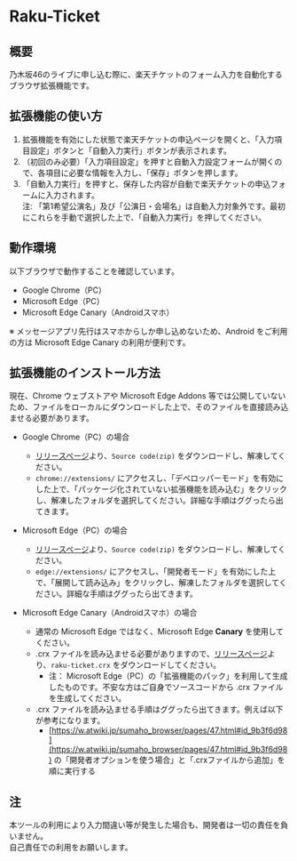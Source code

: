 # Raku-Ticket

## 概要
乃木坂46のライブに申し込む際に、楽天チケットのフォーム入力を自動化するブラウザ拡張機能です。  

## 拡張機能の使い方
1. 拡張機能を有効にした状態で楽天チケットの申込ページを開くと、「入力項目設定」ボタンと「自動入力実行」ボタンが表示されます。
2. （初回のみ必要）「入力項目設定」を押すと自動入力設定フォームが開くので、各項目に必要な情報を入力し、「保存」ボタンを押します。
3. 「自動入力実行」を押すと、保存した内容が自動で楽天チケットの申込フォームに入力されます。<br>注: 「第1希望公演名」及び「公演日・会場名」は自動入力対象外です。最初にこれらを手動で選択した上で、「自動入力実行」を押してください。

## 動作環境
以下ブラウザで動作することを確認しています。
- Google Chrome（PC）
- Microsoft Edge（PC）
- Microsoft Edge Canary（Androidスマホ）

※ メッセージアプリ先行はスマホからしか申し込めないため、Android をご利用の方は Microsoft Edge Canary の利用が便利です。

## 拡張機能のインストール方法
現在、Chrome ウェブストアや Microsoft Edge Addons 等では公開していないため、ファイルをローカルにダウンロードした上で、そのファイルを直接読み込ませる必要があります。

- Google Chrome（PC）の場合
  - [リリースページ](https://github.com/firemacho/raku-ticket/releases)より、`Source code(zip)` をダウンロードし、解凍してください。
  - `chrome://extensions/` にアクセスし、「デベロッパーモード」を有効にした上で、「パッケージ化されていない拡張機能を読み込む」をクリックし、解凍したフォルダを選択してください。詳細な手順はググったら出てきます。

- Microsoft Edge（PC）の場合
  - [リリースページ](https://github.com/firemacho/raku-ticket/releases)より、`Source code(zip)` をダウンロードし、解凍してください。
  - `edge://extensions/` にアクセスし、「開発者モード」を有効にした上で、「展開して読み込み」をクリックし、解凍したフォルダを選択してください。詳細な手順はググったら出てきます。

- Microsoft Edge Canary（Androidスマホ）の場合
  - 通常の Microsoft Edge ではなく、Microsoft Edge **Canary** を使用してください。
  - .crx ファイルを読み込ませる必要がありますので、[リリースページ](https://github.com/firemacho/raku-ticket/releases)より、`raku-ticket.crx` をダウンロードしてください。
    - 注： Microsoft Edge（PC）の「拡張機能のパック」を利用して生成したものです。不安な方はご自身でソースコードから .crx ファイルを生成してください。
  - .crx ファイルを読み込ませる手順はググったら出てきます。例えば以下が参考になります。
    - [https://w.atwiki.jp/sumaho_browser/pages/47.html#id_9b3f6d98](https://w.atwiki.jp/sumaho_browser/pages/47.html#id_9b3f6d98) の「開発者オプションを使う場合」と「.crxファイルから追加」を順に実行する

## 注
本ツールの利用により入力間違い等が発生した場合も、開発者は一切の責任を負いません。<br>
自己責任での利用をお願いします。

